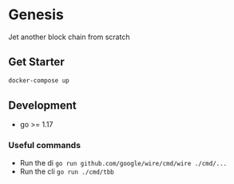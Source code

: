 # Genesis

Jet another block chain from scratch

## Get Starter

```bash
docker-compose up
```

## Development
- go >= 1.17

### Useful commands
- Run the di `go run github.com/google/wire/cmd/wire ./cmd/...`
- Run the cli `go run ./cmd/tbb`


